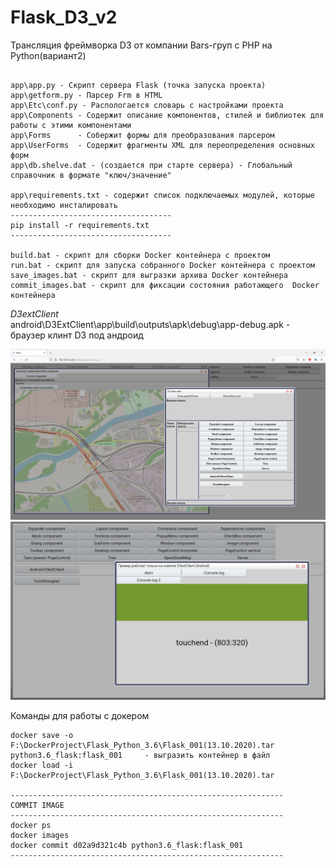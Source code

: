 # Flask_D3_v2
Трансляция фреймворка D3 от компании Bars-груп с PHP на Python(вариант2)

```

app\app.py - Скрипт сервера Flask (точка запуска проекта)
app\getform.py - Парсер Frm в HTML
app\Etc\conf.py - Распологается словарь с настройками проекта
app\Components - Содержит описание компонентов, стилей и библиотек для работы с этими компонентами
app\Forms      - Собержит формы для преобразования парсером
app\UserForms  - Содержит фрагменты XML для переопределения основных форм
app\db.shelve.dat - (создается при старте сервера) - Глобальный справочник в формате "ключ/значение"

app\requirements.txt - содержит список подключаемых модулей, которые необходимо инсталировать
------------------------------------
pip install -r requirements.txt 
------------------------------------

build.bat - скрипт для сборки Docker контейнера с проектом
run.bat - скрипт для запуска собранного Docker контейнера с проектом
save_images.bat - скрипт для выгразки архива Docker контейнера
commit_images.bat - скрипт для фиксации состояния работающего  Docker контейнера

```


*D3extClient* <br/>
android\D3ExtClient\app\build\outputs\apk\debug\app-debug.apk - браузер клинт D3 под андроид


<img src="https://github.com/MyasnikovIA/Flask_D3_v2/blob/main/img/scr.png?raw=true"/>


<img src="https://github.com/MyasnikovIA/Flask_D3_v2/blob/main/img/scrAndroid.png?raw=true"/>

Команды для работы с докером
```
docker save -o F:\DockerProject\Flask_Python_3.6\Flask_001(13.10.2020).tar python3.6_flask:flask_001     - выгразить контейнер в файл 
docker load -i F:\DockerProject\Flask_Python_3.6\Flask_001(13.10.2020).tar

-------------------------------------------------------------
COMMIT IMAGE
-------------------------------------------------------------
docker ps
docker images
docker commit d02a9d321c4b python3.6_flask:flask_001
-------------------------------------------------------------
```